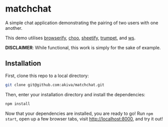 # matchchat

A simple chat application demonstrating the pairing of two users with
one another.

This demo utilises [browserify][1], [choo][2], [sheetify][3],
[trumpet][4], and [ws][5].

[1]: https://npmjs.org/package/browserify 
[2]: https://npmjs.com/package/choo 
[3]: https://npmjs.com/package/sheetify 
[4]: https://npmjs.com/package/trumpet 
[5]: https://npmjs.com/package/ws

**DISCLAIMER**: While functional, this work is simply for the sake of
example.

## Installation

First, clone this repo to a local directory:

```bash 
git clone git@github.com:akiva/matchchat.git 
```

Then, enter your installation directory and install the dependencies:

```bash 
npm install 
```

Now that your dependencies are installed, you are ready to go! Run `npm
start`, open up a few browser tabs, visit <http://localhost:8000>, and
try it out!
